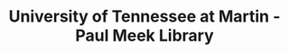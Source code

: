 ---
layout: repo
title: "University of Tennessee at Martin - Paul Meek Library"
id: 6159
permalink: repos/6159/
---